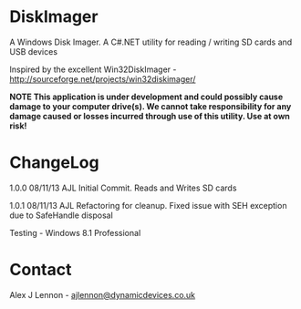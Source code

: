DiskImager
==========

A Windows Disk Imager. A C#.NET utility for reading / writing SD cards and USB devices

Inspired by the excellent Win32DiskImager - http://sourceforge.net/projects/win32diskimager/

**NOTE This application is under development and could possibly cause damage to your computer drive(s). We cannot take responsibility for any damage caused or losses incurred through use of this utility. Use at own risk!**

ChangeLog
=========

1.0.0	08/11/13	AJL		Initial Commit. Reads and Writes SD cards

1.0.1	08/11/13	AJL		Refactoring for cleanup. Fixed issue with SEH exception due to SafeHandle disposal

Testing - Windows 8.1 Professional

Contact
=======

Alex J Lennon - ajlennon@dynamicdevices.co.uk